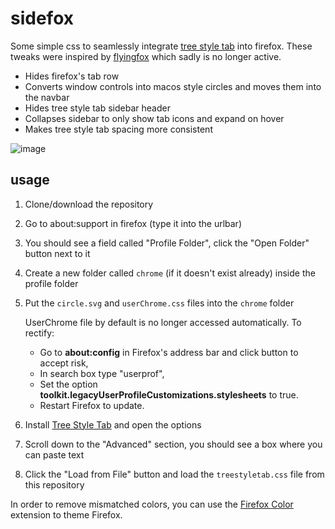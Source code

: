 # sidefox

Some simple css to seamlessly integrate [tree style tab](https://addons.mozilla.org/en-US/firefox/addon/tree-style-tab/) into firefox. 
These tweaks were inspired by [flyingfox](https://github.com/akshat46/FlyingFox) which sadly is no longer active.

- Hides firefox's tab row
- Converts window controls into macos style circles and moves them into the navbar
- Hides tree style tab sidebar header
- Collapses sidebar to only show tab icons and expand on hover
- Makes tree style tab spacing more consistent

![image](https://user-images.githubusercontent.com/34758569/215915268-8b9c7456-e096-4e65-8b9a-226743ad1157.png)

## usage

1. Clone/download the repository
2. Go to about:support in firefox (type it into the urlbar)
3. You should see a field called "Profile Folder", click the "Open Folder" button next to it
4. Create a new folder called `chrome` (if it doesn't exist already) inside the profile folder
5. Put the `circle.svg` and `userChrome.css` files into the `chrome` folder

    UserChrome file by default is no longer accessed automatically. To rectify:

    - Go to **about:config** in Firefox's address bar and click button to accept risk,
    - In search box type "userprof",
    - Set the option **toolkit.legacyUserProfileCustomizations.stylesheets** to true.
    - Restart Firefox to update.
6. Install [Tree Style Tab](https://addons.mozilla.org/en-US/firefox/addon/tree-style-tab/) and open the options
7. Scroll down to the "Advanced" section, you should see a box where you can paste text
8. Click the "Load from File" button and load the `treestyletab.css` file from this repository

In order to remove mismatched colors, you can use the [Firefox Color](https://addons.mozilla.org/en-US/firefox/addon/firefox-color/) extension to theme Firefox.

